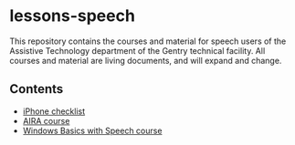 # lessons-speech

This repository contains the courses and material for speech users of
the Assistive Technology department of the Gentry technical facility.
All courses and material are living documents, and will expand and
change.

## Contents

* [iPhone checklist](iphone/iPhone-checklist.org)
* [AIRA course](aira/description.md)
* [Windows Basics with Speech course](Windows%20Speech/Description.md)
